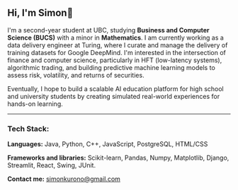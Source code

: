 ## Hi, I'm Simon👋
<!--
**SimonKurono/SimonKurono** is a ✨ _special_ ✨ repository because its `README.md` (this file) appears on your GitHub profile.

Here are some ideas to get you started:

- 🔭 I’m currently working on ...
- 🌱 I’m currently learning ...
- 👯 I’m looking to collaborate on ...
- 🤔 I’m looking for help with ...
- 💬 Ask me about ...
- 📫 How to reach me: ...
- 😄 Pronouns: ...
- ⚡ Fun fact: ...
-->
I'm a second-year student at UBC, studying **Business and Computer Science (BUCS)** with a minor in **Mathematics**. I am currently working as a data delivery engineer at Turing, where I curate and manage the delivery of training datasets for Google DeepMind. I'm interested in the intersection of finance and computer science, particularly in HFT (low-latency systems), algorithmic trading, and building predictive machine learning models to assess risk, volatility, and returns of securities. 

Eventually, I hope to build a scalable AI education platform for high school and university students by creating simulated real-world experiences for hands-on learning. 

---
### Tech Stack:

**Languages:** Java, Python, C++, JavaScript, PostgreSQL, HTML/CSS

**Frameworks and libraries:**
Scikit-learn, Pandas, Numpy, Matplotlib, Django, Streamlit, React, Swing, JUnit. 

**Contact me:**
simonkurono@gmail.com
